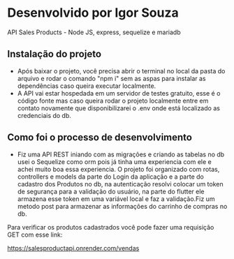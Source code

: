 # Desenvolvido por Igor Souza

API Sales Products - Node JS, express, sequelize e mariadb

## Instalação do projeto

- Após baixar o projeto, você precisa abrir o terminal no local da pasta do arquivo e rodar o comando "npm i" sem as aspas para instalar as dependências caso queira executar localmente.
- A API vai estar hospedada em um servidor de testes gratuito, esse é o código fonte mas caso queira rodar o projeto localmente entre em contato novamente que disponibilizarei o .env onde está localizado as credenciais do db.

## Como foi o processo de desenvolvimento

- Fiz uma API REST iniando com as migrações e criando as tabelas no db usei o Sequelize como orm pois já tinha uma experiencia com ele e achei muito boa essa experiencia. O projeto foi organizado com rotas, controllers e models da parte do Login da aplicação e a parte do cadastro dos Produtos no db, na autenticação resolvi colocar um token de segurança para a validação do usuário, na parte do flutter ele armazena esse token em uma variável local e faz a validação.Fiz um metodo post para armazenar as informações do carrinho de compras no db.

Para verificar os produtos cadastrados você pode fazer uma requisição GET com esse link:

https://salesproductapi.onrender.com/vendas
